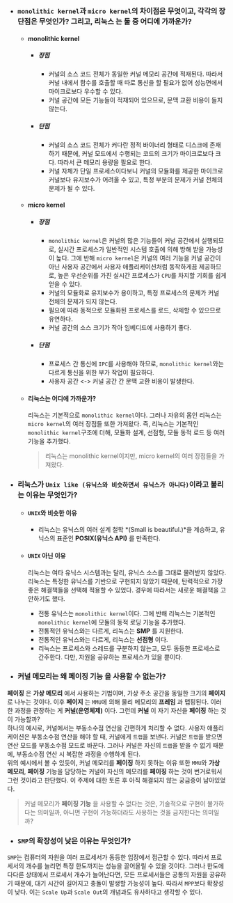 - ### `monolithic kernel`과 `micro kernel`의 차이점은 무엇이고, 각각의 장단점은 무엇인가? 그리고, __리눅스__ 는 둘 중 어디에 가까운가?

    - #### monolithic kernel
        - ##### 장점
            - 커널의 소스 코드 전체가 동일한 커널 메모리 공간에 적재된다. 따라서 커널 내에서 함수를 호출할 때 따로 통신을 할 필요가 없어 성능면에서 마이크로보다 우수할 수 있다. 
            - 커널 공간에 모든 기능들이 적재되어 있으므로, 문맥 교환 비용이 들지 않는다.
        - ##### 단점
            - 커널의 소스 코드 전체가 커다란 정적 바이너리 형태로 디스크에 존재하기 때문에, 커널 모드에서 수행되는 코드의 크기가 마이크로보다 크다. 따라서 큰 메모리 용량을 필요로 한다.
            - 커널 자체가 단일 프로세스이다보니 커널의 모듈화를 제공한 마이크로 커널보다 유지보수가 어려울 수 있고, 특정 부분의 문제가 커널 전체의 문제가 될 수 있다.

    - #### micro kernel
        - ##### 장점
            - `monolithic kernel`은 커널의 많은 기능들이 커널 공간에서 실행되므로, 실시간 프로세스가 일반적인 시스템 호출에 의해 방해 받을 가능성이 높다. 그에 반해 `micro kernel`은 커널의 여러 기능을 커널 공간이 아닌 사용자 공간에서 사용자 애플리케이션처럼 동작하게끔 제공하므로, 높은 우선순위를 가진 실시간 프로세스가 `CPU`를 차지할 기회를 쉽게 얻을 수 있다.
            - 커널의 모듈화로 유지보수가 용이하고, 특정 프로세스의 문제가 커널 전체의 문제가 되지 않는다. 
            - 필요에 따라 동적으로 모듈화된 프로세스를 로드, 삭제할 수 있으므로 유연하다.
            - 커널 공간의 소스 크기가 작아 임베디드에 사용하기 좋다.
        - ##### 단점
            - 프로세스 간 통신에 `IPC`를 사용해야 하므로, `monolithic kernel`와는 다르게 통신을 위한 부가 작업이 필요하다.
            - 사용자 공간 <-> 커널 공간 간 문맥 교환 비용이 발생한다.

    - #### 리눅스는 어디에 가까운가?
        리눅스는 기본적으로 `monolithic kernel`이다. 그러나 자유의 몸인 리눅스는 `micro kernel`의 여러 장점들 또한 가져왔다. 즉, 리눅스는 기본적인 `monolithic kernel`구조에 더해, 모듈화 설계, 선점형, 모듈 동적 로드 등 여러 기능을 추가했다. 

        > 리눅스는 monolithic kernel이지만, micro kernel의 여러 장점들을 가져왔다.

- ### 리눅스가 `Unix like (유닉스와 비슷하면서 유닉스가 아니다)`이라고 불리는 이유는 무엇인가?

    - #### `UNIX`와 비슷한 이유
        - 리눅스는 유닉스의 여러 설계 철학 *(Small is beautiful.)*을 계승하고, 유닉스의 표준인 __POSIX(유닉스 API)__ 를 만족한다.

    - #### `UNIX` 아닌 이유
        리눅스는 여타 유닉스 시스템과는 달리, 유닉스 소스를 그대로 물려받지 않았다. 리눅스는 특정한 유닉스를 기반으로 구현되지 않았기 때문에, 탄력적으로 가장 좋은 해결책들을 선택해 적용할 수 있었다. 경우에 따라서는 새로운 해결책을 고안하기도 했다.

        - 전통 유닉스는 `monolithic kernel`이다. 그에 반해 리눅스는 기본적인 `monolithic kernel`에 모듈의 동적 로딩 기능을 추가했다.
        - 전통적인 유닉스와는 다르게, 리눅스는 __SMP__ 를 지원한다.
        - 전통적인 유닉스와는 다르게, 리눅스는 __선점형__ 이다.
        - 리눅스는 프로세스와 스레드를 구분하지 않는고, 모두 동등한 프로세스로 간주한다. 다만, 자원을 공유하는 프로세스가 있을 뿐이다.

- ### 커널 메모리는 왜 __페이징 기능__ 을 사용할 수 없는가? 
__페이징__ 은 __가상 메모리__ 에서 사용하는 기법이며, 가상 주소 공간을 동일한 크기의 __페이지__ 로 나누는 것이다. 이후 __페이지__ 는 `MMU`에 의해 물리 메모리의 __프레임__ 과 맵핑된다. 이러한 과정을 관장하는 게 __커널(운영체제)__ 이다. 그런데 __커널__ 이 자기 자신을 __페이징__ 하는 것이 가능할까? <br>
하나의 예시로, 커널에서는 부동소수점 연산을 간편하게 처리할 수 없다. 사용자 애플리케이션은 부동소수점 연산을 해야 할 때, 커널에게 `트랩`을 보낸다. 커널은 `트랩`을 받으면 연산 모드를 부동소수점 모드로 바꾼다. 그러나 커널은 자신의 `트랩`을 받을 수 없기 때문에, 부동소수점 연산 시 복잡한 과정을 수행하게 된다. <br>
위의 예시에서 볼 수 있듯이, 커널 메모리를 __페이징__ 하지 못하는 이유 또한 `MMU`와 __가상 메모리__, __페이징__ 기능을 담당하는 커널이 자신의 메모리를 __페이징__ 하는 것이 번거로워서 그런 것이라고 판단했다. 이 주제에 대한 토론 후 아직 해결되지 않는 궁금증이 남아있었다. 

> 커널 메모리가 __페이징 기능__ 을 사용할 수 없다는 것은, 기술적으로 구현이 불가하다는 의미일까, 아니면 구현이 가능하더라도 사용하는 것을 금지한다는 의미일까? 

- ### `SMP`의 확장성이 낮은 이유는 무엇인가?
`SMP`는 컴퓨터의 자원을 여러 프로세서가 동등한 입장에서 접근할 수 있다. 따라서 프로세서의 개수를 늘리면 특정 한도까지는 성능을 끌어올릴 수 있을 것이다. 그러나 한도에 다다른 상태에서 프로세서 개수가 늘어난다면, 모든 프로세서들은 공통의 자원을 공유하기 때문에, 대기 시간이 길어지고 충돌이 발생할 가능성이 높다. 따라서 `MPP`보다 확장성이 낮다. 이는 `Scale Up`과 `Scale Out`의 개념과도 유사하다고 생각할 수 있다.